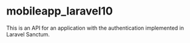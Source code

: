 # mobileapp_laravel10
This is an API for an application with the authentication implemented in Laravel Sanctum.
